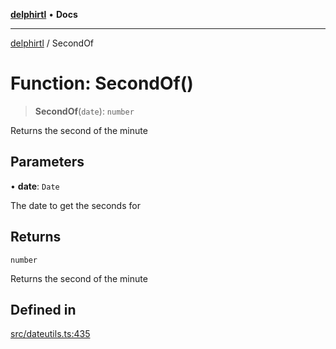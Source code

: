 [**delphirtl**](../README.md) • **Docs**

***

[delphirtl](../globals.md) / SecondOf

# Function: SecondOf()

> **SecondOf**(`date`): `number`

Returns the second of the minute

## Parameters

• **date**: `Date`

The date to get the seconds for

## Returns

`number`

Returns the second of the minute

## Defined in

[src/dateutils.ts:435](https://github.com/chuacw/delphirtl/blob/01752da42abbae178d000244800240d96a86d86e/src/dateutils.ts#L435)
